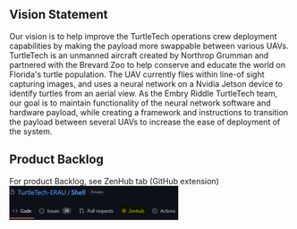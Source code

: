## Vision Statement
Our vision is to help improve the TurtleTech operations crew deployment capabilities by making the payload more swappable between various UAVs. TurtleTech is an unmanned aircraft created by Northrop Grumman and partnered with the Brevard Zoo to help conserve and educate the world on Florida's turtle population. The UAV currently flies within line-of sight capturing images, and uses a neural network on a Nvidia Jetson device to identify turtles from an aerial view. As the Embry Riddle TurtleTech team, our goal is to maintain functionality of the neural network software and hardware payload, while creating a framework and instructions to transition the payload between several UAVs to increase the ease of deployment of the system. 

## Product Backlog
For product Backlog, see ZenHub tab (GitHub extension) <br/>
<img src="assets/images/zenhub_pointer.png" width=60% height=60%>
